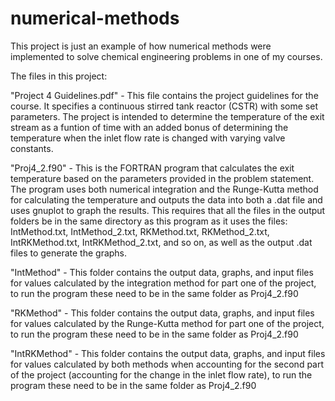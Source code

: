 # numerical-methods

This project is just an example of how numerical methods were implemented to solve chemical engineering problems in one of my courses.

The files in this project:

"Project 4 Guidelines.pdf" - This file contains the project guidelines for the course. It specifies a continuous stirred tank reactor (CSTR) with some set parameters. The project is intended to determine the temperature of the exit stream as a funtion of time with an added bonus of determining the temperature when the inlet flow rate is changed with varying valve constants.

"Proj4_2.f90" - This is the FORTRAN program that calculates the exit temperature based on the parameters provided in the problem statement. The program uses both numerical integration and the Runge-Kutta method for calculating the temperature and outputs the data into both a .dat file and uses gnuplot to graph the results. This requires that all the files in the output folders be in the same directory as this program as it uses the files: IntMethod.txt, IntMethod_2.txt, RKMethod.txt, RKMethod_2.txt, IntRKMethod.txt, IntRKMethod_2.txt, and so on, as well as the output .dat files to generate the graphs.

"IntMethod" - This folder contains the output data, graphs, and input files for values calculated by the integration method for part one of the project, to run the program these need to be in the same folder as Proj4_2.f90

"RKMethod" - This folder contains the output data, graphs, and input files for values calculated by the Runge-Kutta method for part one of the project, to run the program these need to be in the same folder as Proj4_2.f90

"IntRKMethod" - This folder contains the output data, graphs, and input files for values calculated by both methods when accounting for the second part of the project (accounting for the change in the inlet flow rate), to run the program these need to be in the same folder as Proj4_2.f90